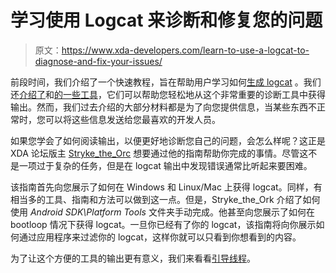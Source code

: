 # 学习使用 Logcat 来诊断和修复您的问题

> 原文：<https://www.xda-developers.com/learn-to-use-a-logcat-to-diagnose-and-fix-your-issues/>

前段时间，我们介绍了一个快速教程，旨在帮助用户学习如何[生成 logcat](http://www.xda-developers.com/android/help-your-developers-pull-a-logcat-when-issues-arise/ "Help Your Developers; Pull a Logcat when Issues Arise") 。我们还[介绍了](http://www.xda-developers.com/android/take-logging-to-the-next-level-with-logcat-extreme/ "Take Logging to the Next Level with Logcat Extreme")和[的一些工具](http://www.xda-developers.com/android/simplify-logging-with-aio-logcat-manager/ "Simplify Logging with AIO Logcat Manager")，它们可以帮助您轻松地从这个非常重要的诊断工具中获得输出。然而，我们过去介绍的大部分材料都是为了向您提供信息，当某些东西不正常时，您可以将这些信息发送给您最喜欢的开发人员。

如果您学会了如何阅读输出，以便更好地诊断您自己的问题，会怎么样呢？这正是 XDA 论坛版主 [Stryke_the_Orc](http://forum.xda-developers.com/member.php?u=3053298) 想要通过他的指南帮助你完成的事情。尽管这不是一项过于复杂的任务，但是在 logcat 输出中发现错误通常比听起来要困难。

该指南首先向您展示了如何在 Windows 和 Linux/Mac 上获得 logcat。同样，有相当多的工具、指南和方法可以做到这一点。但是，Stryke_the_Ork 介绍了如何使用 *Android SDK\Platform Tools* 文件夹手动完成。他甚至向您展示了如何在 bootloop 情况下获得 logcat。一旦你已经有了你的 logcat，该指南将向你展示如何通过应用程序来过滤你的 logcat，这样你就可以只看到你想看到的内容。

为了让这个方便的工具的输出更有意义，我们来看看[引导线程](http://forum.xda-developers.com/showthread.php?t=2274119)。
